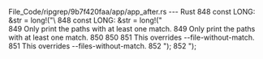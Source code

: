 File_Code/ripgrep/9b7f420faa/app/app_after.rs --- Rust
848     const LONG: &str = long!("\                                                                                                                          848     const LONG: &str = long!("\
849 Only print the paths with at least one match.                                                                                                            849 Only print the paths with at least one match.
850                                                                                                                                                          850 
851 This overrides --file-without-match.                                                                                                                     851 This overrides --files-without-match.
852 ");                                                                                                                                                      852 ");

